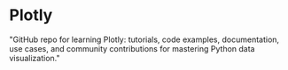 # Plotly
 "GitHub repo for learning Plotly: tutorials, code examples, documentation, use cases, and community contributions for mastering Python data visualization."
